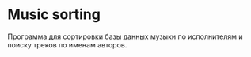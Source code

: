 # Music sorting

Программа для сортировки базы данных музыки по исполнителям и поиску треков по именам авторов.
